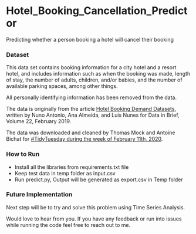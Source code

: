 # Hotel_Booking_Cancellation_Predictor
Predicting whether a person booking a hotel will cancel their booking

### Dataset
This data set contains booking information for a city hotel and a resort hotel, and includes information such as when the booking was made, length of stay, the number of adults, children, and/or babies, and the number of available parking spaces, among other things.

All personally identifying information has been removed from the data.

The data is originally from the article [Hotel Booking Demand Datasets](https://www.sciencedirect.com/science/article/pii/S2352340918315191), written by Nuno Antonio, Ana Almeida, and Luis Nunes for Data in Brief, Volume 22, February 2019.

The data was downloaded and cleaned by Thomas Mock and Antoine Bichat for [#TidyTuesday during the week of February 11th, 2020](https://github.com/rfordatascience/tidytuesday/blob/master/data/2020/2020-02-11/readme.md).

### How to Run
* Install all the libraries from requirements.txt file
* Keep test data in temp folder as input.csv
* Run predict.py,  Output will be generated as export.csv in Temp folder

### Future Implementation
Next step will be to try and solve this problem using Time Series Analysis.


Would love to hear from you. If you have any feedback or run into issues while running the code feel free to reach out to me.
